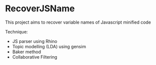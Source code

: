 # RecoverJSName
This project aims to recover variable names of Javascript minified code

Technique:
- JS parser using Rhino
- Topic modelling (LDA) using gensim
- Baker method
- Collaborative Filtering
